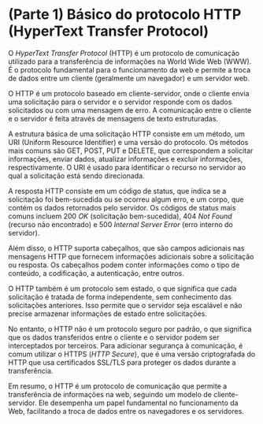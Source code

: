 # (Parte 1) Básico do protocolo HTTP (HyperText Transfer Protocol)

O _HyperText Transfer Protocol_ (HTTP) é um protocolo de comunicação utilizado para a transferência de informações na World Wide Web (WWW). É o protocolo fundamental para o funcionamento da web e permite a troca de dados entre um cliente (geralmente um navegador) e um servidor web.

O HTTP é um protocolo baseado em cliente-servidor, onde o cliente envia uma solicitação para o servidor e o servidor responde com os dados solicitados ou com uma mensagem de erro. A comunicação entre o cliente e o servidor é feita através de mensagens de texto estruturadas.

A estrutura básica de uma solicitação HTTP consiste em um método, um URI (Uniform Resource Identifier) e uma versão do protocolo. Os métodos mais comuns são GET, POST, PUT e DELETE, que correspondem a solicitar informações, enviar dados, atualizar informações e excluir informações, respectivamente. O URI é usado para identificar o recurso no servidor ao qual a solicitação está sendo direcionada.

A resposta HTTP consiste em um código de status, que indica se a solicitação foi bem-sucedida ou se ocorreu algum erro, e um corpo, que contém os dados retornados pelo servidor. Os códigos de status mais comuns incluem 200 _OK_ (solicitação bem-sucedida), 404 _Not Found_ (recurso não encontrado) e 500 _Internal Server Error_ (erro interno do servidor).

Além disso, o HTTP suporta cabeçalhos, que são campos adicionais nas mensagens HTTP que fornecem informações adicionais sobre a solicitação ou resposta. Os cabeçalhos podem conter informações como o tipo de conteúdo, a codificação, a autenticação, entre outros.

O HTTP também é um protocolo sem estado, o que significa que cada solicitação é tratada de forma independente, sem conhecimento das solicitações anteriores. Isso permite que o servidor seja escalável e não precise armazenar informações de estado entre solicitações.

No entanto, o HTTP não é um protocolo seguro por padrão, o que significa que os dados transferidos entre o cliente e o servidor podem ser interceptados por terceiros. Para adicionar segurança à comunicação, é comum utilizar o HTTPS (_HTTP Secure_), que é uma versão criptografada do HTTP que usa certificados SSL/TLS para proteger os dados durante a transferência.

Em resumo, o HTTP é um protocolo de comunicação que permite a transferência de informações na web, seguindo um modelo de cliente-servidor. Ele desempenha um papel fundamental no funcionamento da Web, facilitando a troca de dados entre os navegadores e os servidores.
